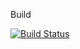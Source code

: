 

Build


[![Build Status](https://dev.azure.com/dhanush0706/DemoPipeline/_apis/build/status/sdhanush13.project%20(1)?branchName=master)](https://dev.azure.com/dhanush0706/DemoPipeline/_build/latest?definitionId=15&branchName=master)
